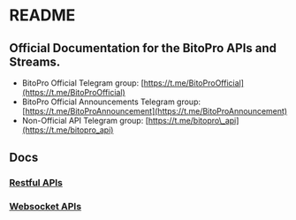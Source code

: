# README

## Official Documentation for the BitoPro APIs and Streams.

* BitoPro Official Telegram group: [https://t.me/BitoProOfficial](https://t.me/BitoProOfficial) 
* BitoPro Official Announcements Telegram group: [https://t.me/BitoProAnnouncement](https://t.me/BitoProAnnouncement)
* Non-Official API Telegram group: [https://t.me/bitopro\_api](https://t.me/bitopro_api)

## Docs

### [Restful APIs](v3/rest/rest.md)

### [Websocket APIs](v3/ws/ws.md)

